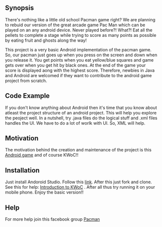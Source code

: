 ## Synopsis

There's nothing like a little old school Pacman game right? We are planning to rebuid our version of the great arcade game Pac Man which can be played on an any android device. Never played before?! What?! Eat all the pellets to complete a stage while trying to score as many points as possible by eating fruit and ghosts along the way!

This project is a very basic Android implementation of the pacman game. So, our pacman just goes up when you press on the screen and down when you release it. You get points when you eat yellow/blue squares and game gets over when you get hit by black ones. At the end of the game your score is displayed aong with the highest score. Therefore, newbies in Java and Android are welcomed if they want to contribute to the android game project from scratch. 

## Code Example

If you don't know anything about Android then it's time that you know about atleast the project structure of an android project. This will help you explore the peoject well. In a nutshell, try .java files do the logical stuff and .xml files handles the UI. We have to do a lot of worlk with UI. So, XML will help.

## Motivation

The motivation behind the creation and maintenance of the project is this <a href="https://play.google.com/store/apps/details?id=com.zagayevskiy.pacman">Android game</a> and of course KWoC!!

## Installation

Just install Andoroid Studio. Follow this <a href="https://in.udacity.com/course/how-to-install-android-studio--ud808">link</a>. After this just fork and clone. See this for help: <a href="https://blog.kossiitkgp.in/an-informal-introduction-to-kwoc-62fc5e686f79">Introduction to KWoC</a> . After all thus try running it on your mobile phone. Enjoy the basic version!!

## Help

For more help join this facebook group <a href="https://www.facebook.com/groups/127895284549751">Pacman</a>